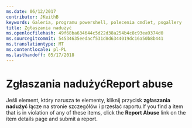 ```yaml
---
ms.date: 06/12/2017
contributor: JKeithB
keywords: Galeria, programu powershell, polecenia cmdlet, psgallery
title: Zgłaszania nadużyć
ms.openlocfilehash: 49f68ba634644c5d22d38a254b4c8c93ea9374d0
ms.sourcegitcommit: 54534635eedacf531d8d6344019dc16a50b8b441
ms.translationtype: MT
ms.contentlocale: pl-PL
ms.lasthandoff: 05/17/2018
---
```

# <a name="report-abuse"></a><span data-ttu-id="6c26b-103">Zgłaszania nadużyć</span><span class="sxs-lookup"><span data-stu-id="6c26b-103">Report abuse</span></span>

<span data-ttu-id="6c26b-104">Jeśli element, który narusza te elementy, kliknij przycisk **zgłaszania nadużyć** łącze na stronie szczegółów i przesłać raportu.</span><span class="sxs-lookup"><span data-stu-id="6c26b-104">If you find a item that is in violation of any of these items, click the **Report Abuse** link on the item details page and submit a report.</span></span>
